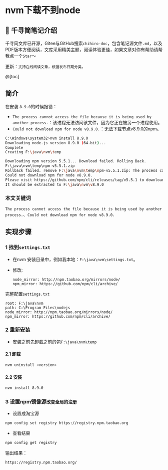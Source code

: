 

# nvm下载不到node

## 📔 千寻简笔记介绍

千寻简文库已开源，Gitee与GitHub搜索`chihiro-doc`，包含笔记源文件`.md`，以及PDF版本方便阅读，文库采用精美主题，阅读体验更佳，如果文章对你有帮助请帮我点一个`Star`～

更新：`支持在线阅读文章，根据发布日期分类。`

@[toc]



## 简介

在安装 `8.9.0`的时候报错：

- `The process cannot access the file because it is being used by another process.`：该进程无法访问该文件，因为它正在被另一个进程使用。
- `Could not download npm for node v8.9.0.`：无法下载节点v8.9.0的npm。

```sh
C:\Windows\system32>nvm install 8.9.0
Downloading node.js version 8.9.0 (64-bit)...
Complete
Creating F:\java\nvm\temp

Downloading npm version 5.5.1... Download failed. Rolling Back.
F:\java\nvm\temp\npm-v5.5.1.zip
Rollback failed. remove F:\java\nvm\temp\npm-v5.5.1.zip: The process cannot access the file because it is being used by another process.
Could not download npm for node v8.9.0.
Please visit https://github.com/npm/cli/releases/tag/v5.5.1 to download npm.
It should be extracted to F:\java\nvm\v8.9.0
```



### 本文关键词

`The process cannot access the file because it is being used by another process.`、`Could not download npm for node v8.9.0.`



## 实现步骤

### 1 找到`settings.txt`

- 在nvm 安装目录中，例如我本地：`F:\java\nvm\settings.txt`。

- 修改:

  ```text
  node_mirror: http://npm.taobao.org/mirrors/node/
  npm_mirror: https://github.com/npm/cli/archive/
  ```

完整配置`settings.txt`

```text
root: F:\java\nvm
path: C:\Program Files\nodejs
node_mirror: http://npm.taobao.org/mirrors/node/
npm_mirror: https://github.com/npm/cli/archive/
```

### 2 重新安装

- 安装之前先卸载之前的包`F:\java\nvm\temp`

#### 2.1 卸载

```sh
nvm uninstall <version>
```

#### 2.2 安装

```sh
nvm install 8.9.0
```

### 3 设置npm镜像源`改变全局的注册`

- 设置成淘宝源

```sh
npm config set registry https://registry.npm.taobao.org
```

- 查看结果

```sh
npm config get registry
```

输出结果：

```txt
https://registry.npm.taobao.org/
```

